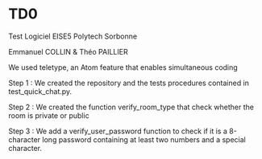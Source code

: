 # TD0
Test Logiciel EISE5 Polytech Sorbonne

Emmanuel COLLIN & Théo PAILLIER

We used teletype, an Atom feature that enables simultaneous coding

Step 1 : We created the repository and the tests procedures contained in
test_quick_chat.py.

Step 2 : We created the function verify_room_type that check whether the room is private or public

Step 3 : We add a verify_user_password function to check if it is a 8-character long password containing at least two numbers and a special character.
